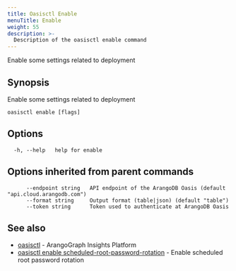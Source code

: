 ```yaml
---
title: Oasisctl Enable
menuTitle: Enable
weight: 55
description: >-
  Description of the oasisctl enable command
---
```

Enable some settings related to deployment

## Synopsis

Enable some settings related to deployment

```
oasisctl enable [flags]
```

## Options

```
  -h, --help   help for enable
```

## Options inherited from parent commands

```
      --endpoint string   API endpoint of the ArangoDB Oasis (default "api.cloud.arangodb.com")
      --format string     Output format (table|json) (default "table")
      --token string      Token used to authenticate at ArangoDB Oasis
```

## See also

* [oasisctl](../options.md)	 - ArangoGraph Insights Platform
* [oasisctl enable scheduled-root-password-rotation](enable-scheduled-root-password-rotation.md)	 - Enable scheduled root password rotation

